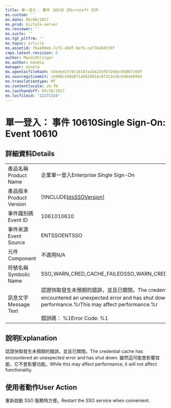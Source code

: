 ```yaml
---
title: 單一登入： 事件 10610 |Microsoft 文件
ms.custom: ''
ms.date: 06/08/2017
ms.prod: biztalk-server
ms.reviewer: ''
ms.suite: ''
ms.tgt_pltfrm: ''
ms.topic: article
ms.assetid: f6a400eb-7cf2-49df-befb-caf76e845fdf
caps.latest.revision: 6
author: MandiOhlinger
ms.author: mandia
manager: anneta
ms.openlocfilehash: d3e4edc579c18147ad34234fbf268ec8d867c60f
ms.sourcegitcommit: cb908c540d8f1a692d01dc8f313e16cb4b4e696d
ms.translationtype: MT
ms.contentlocale: zh-TW
ms.lasthandoff: 09/20/2017
ms.locfileid: "22271334"
---
```

# <a name="single-sign-on-event-10610"></a><span data-ttu-id="2b988-102">單一登入： 事件 10610</span><span class="sxs-lookup"><span data-stu-id="2b988-102">Single Sign-On: Event 10610</span></span>
## <a name="details"></a><span data-ttu-id="2b988-103">詳細資料</span><span class="sxs-lookup"><span data-stu-id="2b988-103">Details</span></span>  
  
|||  
|-|-|  
|<span data-ttu-id="2b988-104">產品名稱</span><span class="sxs-lookup"><span data-stu-id="2b988-104">Product Name</span></span>|<span data-ttu-id="2b988-105">企業單一登入</span><span class="sxs-lookup"><span data-stu-id="2b988-105">Enterprise Single Sign-On</span></span>|  
|<span data-ttu-id="2b988-106">產品版本</span><span class="sxs-lookup"><span data-stu-id="2b988-106">Product Version</span></span>|[!INCLUDE[btsSSOVersion](../includes/btsssoversion-md.md)]|  
|<span data-ttu-id="2b988-107">事件識別碼</span><span class="sxs-lookup"><span data-stu-id="2b988-107">Event ID</span></span>|<span data-ttu-id="2b988-108">10610</span><span class="sxs-lookup"><span data-stu-id="2b988-108">10610</span></span>|  
|<span data-ttu-id="2b988-109">事件來源</span><span class="sxs-lookup"><span data-stu-id="2b988-109">Event Source</span></span>|<span data-ttu-id="2b988-110">ENTSSO</span><span class="sxs-lookup"><span data-stu-id="2b988-110">ENTSSO</span></span>|  
|<span data-ttu-id="2b988-111">元件</span><span class="sxs-lookup"><span data-stu-id="2b988-111">Component</span></span>|<span data-ttu-id="2b988-112">不適用</span><span class="sxs-lookup"><span data-stu-id="2b988-112">N/A</span></span>|  
|<span data-ttu-id="2b988-113">符號名稱</span><span class="sxs-lookup"><span data-stu-id="2b988-113">Symbolic Name</span></span>|<span data-ttu-id="2b988-114">SSO_WARN_CRED_CACHE_FAILED</span><span class="sxs-lookup"><span data-stu-id="2b988-114">SSO_WARN_CRED_CACHE_FAILED</span></span>|  
|<span data-ttu-id="2b988-115">訊息文字</span><span class="sxs-lookup"><span data-stu-id="2b988-115">Message Text</span></span>|<span data-ttu-id="2b988-116">認證快取發生未預期的錯誤，並且已關閉。</span><span class="sxs-lookup"><span data-stu-id="2b988-116">The credential cache has encountered an unexpected error and has shut down.</span></span> <span data-ttu-id="2b988-117">這可能會影響 performance.%r</span><span class="sxs-lookup"><span data-stu-id="2b988-117">This may affect performance.%r</span></span><br /><br /> <span data-ttu-id="2b988-118">錯誤碼： %1</span><span class="sxs-lookup"><span data-stu-id="2b988-118">Error Code: %1</span></span>|  
  
## <a name="explanation"></a><span data-ttu-id="2b988-119">說明</span><span class="sxs-lookup"><span data-stu-id="2b988-119">Explanation</span></span>  
 <span data-ttu-id="2b988-120">認證快取發生未預期的錯誤，並且已關閉。</span><span class="sxs-lookup"><span data-stu-id="2b988-120">The credential cache has encountered an unexpected error and has shut down.</span></span> <span data-ttu-id="2b988-121">雖然這可能會影響效能，它不會影響功能。</span><span class="sxs-lookup"><span data-stu-id="2b988-121">While this may affect performance, it will not affect functionality.</span></span>  
  
## <a name="user-action"></a><span data-ttu-id="2b988-122">使用者動作</span><span class="sxs-lookup"><span data-stu-id="2b988-122">User Action</span></span>  
 <span data-ttu-id="2b988-123">重新啟動 SSO 服務時方便。</span><span class="sxs-lookup"><span data-stu-id="2b988-123">Restart the SSO service when convenient.</span></span>